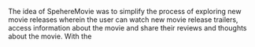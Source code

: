 The idea of SpehereMovie was to simplify the process of exploring new movie releases wherein the user can watch new movie release trailers, access information about the movie and share their reviews and thoughts about the movie. With the 

